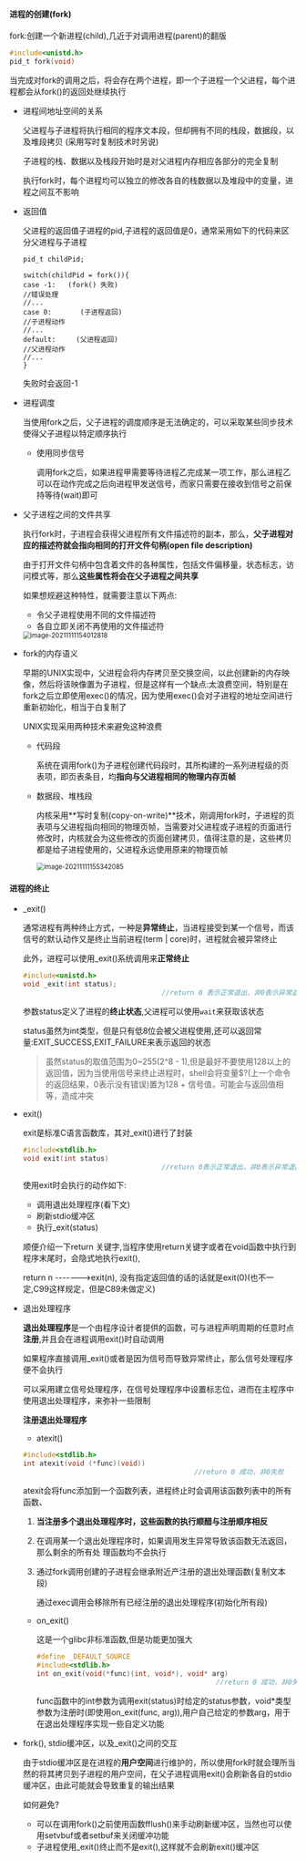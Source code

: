 #### 进程的创建(fork)

fork:创建一个新进程(child),几近于对调用进程(parent)的翻版

```c
#include<unistd.h>
pid_t fork(void)
```

当完成对fork的调用之后，将会存在两个进程，即一个子进程一个父进程，每个进程都会从fork()的返回处继续执行

- 进程间地址空间的关系

  父进程与子进程将执行相同的程序文本段，但却拥有不同的栈段，数据段，以及堆段拷贝   (采用写时复制技术时另说)

  子进程的栈、数据以及栈段开始时是对父进程内存相应各部分的完全复制

  执行fork时，每个进程均可以独立的修改各自的栈数据以及堆段中的变量，进程之间互不影响

- 返回值

  父进程的返回值子进程的pid,子进程的返回值是0，通常采用如下的代码来区分父进程与子进程

  ```
  pid_t childPid;
  
  switch(childPid = fork()){
  case -1:   (fork() 失败)
  //错误处理
  //...
  case 0:		(子进程返回)
  //子进程动作
  //...
  default:     (父进程返回)
  //父进程动作
  //...
  }
  ```

  失败时会返回-1

- 进程调度

  当使用fork之后，父子进程的调度顺序是无法确定的，可以采取某些同步技术使得父子进程以特定顺序执行

  - 使用同步信号

    调用fork之后，如果进程甲需要等待进程乙完成某一项工作，那么进程乙可以在动作完成之后向进程甲发送信号，而家只需要在接收到信号之前保持等待(wait)即可

- 父子进程之间的文件共享

  执行fork时，子进程会获得父进程所有文件描述符的副本，那么，**父子进程对应的描述符就会指向相同的打开文件句柄(open file description)**

  由于打开文件句柄中包含着文件的各种属性，包括文件偏移量，状态标志，访问模式等，那么**这些属性将会在父子进程之间共享**

  如果想规避这种特性，就需要注意以下两点:

  - 令父子进程使用不同的文件描述符
  - 各自立即关闭不再使用的文件描述符

  <img src="C:\Users\HP\AppData\Roaming\Typora\typora-user-images\image-20211111154012818.png" alt="image-20211111154012818" style="zoom:80%;" />

- fork的内存语义

  早期的UNIX实现中，父进程会将内存拷贝至交换空间，以此创建新的内存映像，然后将该映像置为子进程，但是这样有一个缺点:太浪费空间，特别是在fork之后立即使用exec()的情况，因为使用exec()会对子进程的地址空间进行重新初始化，相当于白复制了

  UNIX实现采用两种技术来避免这种浪费

  - 代码段

    系统在调用fork()为子进程创建代码段时，其所构建的一系列进程级的页表项，即页表条目，均**指向与父进程相同的物理内存页帧**

  - 数据段、堆栈段

    内核采用**写时复制(copy-on-write)**技术，刚调用fork时，子进程的页表项与父进程指向相同的物理页帧，当需要对父进程或子进程的页面进行修改时，内核就会为这些修改的页面创建拷贝，值得注意的是，这些拷贝都是给子进程使用的，父进程永远使用原来的物理页帧

    <img src="C:\Users\HP\AppData\Roaming\Typora\typora-user-images\image-20211111155342085.png" alt="image-20211111155342085" style="zoom:80%;" />



#### 进程的终止

- _exit()

  通常进程有两种终止方式，一种是**异常终止**，当进程接受到某一个信号，而该信号的默认动作又是终止当前进程(term | core)时，进程就会被异常终止

  此外，进程可以使用_exit()系统调用来**正常终止**

  ```C
  #include<unistd.h>
  void _exit(int status);	
  									//return 0 表示正常退出，非0表示异常退出
  ```

  参数status定义了进程的**终止状态**,父进程可以使用`wait`来获取该状态

  status虽然为int类型，但是只有低8位会被父进程使用,还可以返回常量:EXIT_SUCCESS,EXIT_FAILURE来表示返回的状态

  >虽然status的取值范围为0~255(2^8 - 1),但是最好不要使用128以上的返回值，因为当使用信号来终止进程时，shell会将变量$?(上一个命令的返回结果，0表示没有错误)置为128 + 信号值，可能会与返回值相等，造成冲突

- exit()

  exit是标准C语言函数库，其对_exit()进行了封装

  ```c
  #include<stdlib.h>
  void exit(int status)
  									//return 0表示正常退出，非0表示异常退出
  ```

  使用exit时会执行的动作如下:

  - 调用退出处理程序(看下文)
  - 刷新stdio缓冲区
  - 执行_exit(status)

  顺便介绍一下return 关键字,当程序使用return关键字或者在void函数中执行到程序末尾时，会隐式地执行exit(),

  return  n ------->exit(n), 没有指定返回值的话的话就是exit(0)(也不一定,C99这样规定，但是C89未做定义)

- 退出处理程序

  **退出处理程序**是一个由程序设计者提供的函数，可与进程声明周期的任意时点**注册**,并且会在进程调用exit()时自动调用

  如果程序直接调用_exit()或者是因为信号而导致异常终止，那么信号处理程序便不会执行

  可以采用建立信号处理程序，在信号处理程序中设置标志位，进而在主程序中使用退出处理程序，来弥补一些限制

  **注册退出处理程序**

  - atexit()


  ```c
  #include<stdlib.h>
  int atexit(void (*func)(void))
  											//return 0 成功，非0失败
  ```

  atexit会将func添加到一个函数列表，进程终止时会调用该函数列表中的所有函数、

  1. **当注册多个退出处理程序时，这些函数的执行顺醋与注册顺序相反**

  2. 在调用某一个退出处理程序时，如果调用发生异常导致该函数无法返回，那么剩余的所有处  理函数均不会执行

  3. 通过fork调用创建的子进程会继承附近产注册的退出处理函数(复制文本段)

     通过exec调用会移除所有已经注册的退出处理程序(初始化所有段)

  - on_exit()

    这是一个glibc非标准函数,但是功能更加强大

    ```c
    #define _DEFAULT_SOURCE
    #include<stdlib.h>
    int on_exit(void(*func)(int, void*), void* arg)
    											//return 0 成功，非0失败
    ```

    func函数中的int参数为调用exit(status)时给定的status参数，void*类型参数为注册时(即使用on_exit(func, arg)),用户自己给定的参数arg，用于在退出处理程序实现一些自定义功能

- fork(), stdio缓冲区，以及_exit()之间的交互

  由于stdio缓冲区是在进程的**用户空间**进行维护的，所以使用fork时就会理所当然的将其拷贝到子进程的用户空间，在父子进程调用exit()会刷新各自的stdio缓冲区，由此可能就会导致重复的输出结果

  如何避免?

  - 可以在调用fork()之前使用函数fflush()来手动刷新缓冲区，当然也可以使用setvbuf或者setbuf来关闭缓冲功能
  - 子进程使用_exit()终止而不是exit(),这样就不会刷新exit()缓冲区

  



